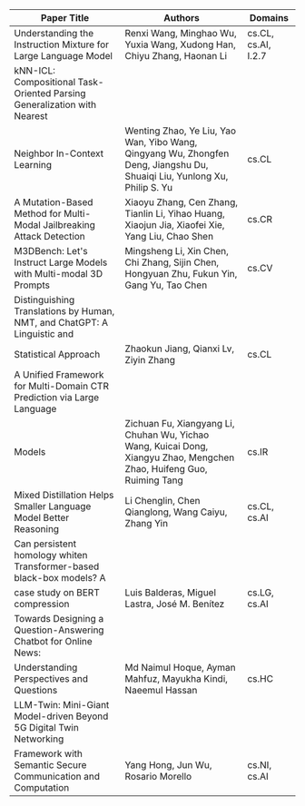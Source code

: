 
| Paper Title | Authors | Domains |
|-------------|---------|---------|
| Understanding the Instruction Mixture for Large Language Model | Renxi Wang, Minghao Wu, Yuxia Wang, Xudong Han, Chiyu Zhang, Haonan Li | cs.CL, cs.AI, I.2.7 |
| kNN-ICL: Compositional Task-Oriented Parsing Generalization with Nearest
  Neighbor In-Context Learning | Wenting Zhao, Ye Liu, Yao Wan, Yibo Wang, Qingyang Wu, Zhongfen Deng, Jiangshu Du, Shuaiqi Liu, Yunlong Xu, Philip S. Yu | cs.CL |
| A Mutation-Based Method for Multi-Modal Jailbreaking Attack Detection | Xiaoyu Zhang, Cen Zhang, Tianlin Li, Yihao Huang, Xiaojun Jia, Xiaofei Xie, Yang Liu, Chao Shen | cs.CR |
| M3DBench: Let's Instruct Large Models with Multi-modal 3D Prompts | Mingsheng Li, Xin Chen, Chi Zhang, Sijin Chen, Hongyuan Zhu, Fukun Yin, Gang Yu, Tao Chen | cs.CV |
| Distinguishing Translations by Human, NMT, and ChatGPT: A Linguistic and
  Statistical Approach | Zhaokun Jiang, Qianxi Lv, Ziyin Zhang | cs.CL |
| A Unified Framework for Multi-Domain CTR Prediction via Large Language
  Models | Zichuan Fu, Xiangyang Li, Chuhan Wu, Yichao Wang, Kuicai Dong, Xiangyu Zhao, Mengchen Zhao, Huifeng Guo, Ruiming Tang | cs.IR |
| Mixed Distillation Helps Smaller Language Model Better Reasoning | Li Chenglin, Chen Qianglong, Wang Caiyu, Zhang Yin | cs.CL, cs.AI |
| Can persistent homology whiten Transformer-based black-box models? A
  case study on BERT compression | Luis Balderas, Miguel Lastra, José M. Benítez | cs.LG, cs.AI |
| Towards Designing a Question-Answering Chatbot for Online News:
  Understanding Perspectives and Questions | Md Naimul Hoque, Ayman Mahfuz, Mayukha Kindi, Naeemul Hassan | cs.HC |
| LLM-Twin: Mini-Giant Model-driven Beyond 5G Digital Twin Networking
  Framework with Semantic Secure Communication and Computation | Yang Hong, Jun Wu, Rosario Morello | cs.NI, cs.AI |

